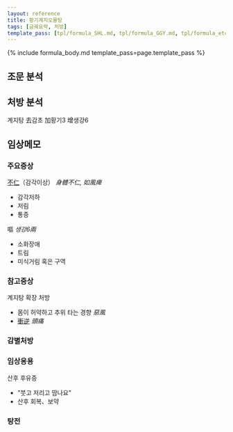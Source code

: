 ```yaml
---
layout: reference
title: 황기계지오물탕
tags: [금궤요략, 처방]
template_pass: [tpl/formula_SHL.md, tpl/formula_GGY.md, tpl/formula_etc.md]
---
```


{% include formula_body.md template_pass=page.template_pass %}


## 조문 분석


## 처방 분석

계지탕 去감초 加황기3 增생강6


## 임상메모

### 주요증상

[不仁]({{site.sympurl}}/불인)（감각이상） _身體不仁, 如風痺_
* 감각저하
* 저림
* 통증

嘔 _생강6兩_
* 소화장애
* 트림
* 미식거림 혹은 구역


### 참고증상

계지탕 확장 처방
* 몸이 허약하고 추위 타는 경향 _惡風_
* [衝逆]({{site.sympurl}}/충역) _頭痛_

### 감별처방


### 임상응용

산후 후유증
* "붓고 저리고 땀나요"
* 산후 회복、보약



### 탕전
